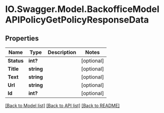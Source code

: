 # IO.Swagger.Model.BackofficeModelAPIPolicyGetPolicyResponseData
## Properties

Name | Type | Description | Notes
------------ | ------------- | ------------- | -------------
**Status** | **int?** |  | [optional] 
**Title** | **string** |  | [optional] 
**Text** | **string** |  | [optional] 
**Url** | **string** |  | [optional] 
**Id** | **int?** |  | [optional] 

[[Back to Model list]](../README.md#documentation-for-models) [[Back to API list]](../README.md#documentation-for-api-endpoints) [[Back to README]](../README.md)


